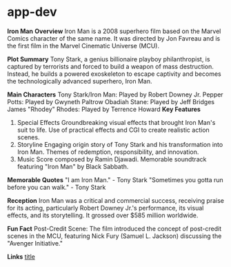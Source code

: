 # app-dev
**Iron Man**
**Overview**
Iron Man is a 2008 superhero film based on the Marvel Comics character of the same name. It was directed by Jon Favreau and is the first film in the Marvel Cinematic Universe (MCU).

**Plot Summary**
Tony Stark, a genius billionaire playboy philanthropist, is captured by terrorists and forced to build a weapon of mass destruction. Instead, he builds a powered exoskeleton to escape captivity and becomes the technologically advanced superhero, Iron Man.

**Main Characters**
Tony Stark/Iron Man: Played by Robert Downey Jr.
Pepper Potts: Played by Gwyneth Paltrow
Obadiah Stane: Played by Jeff Bridges
James "Rhodey" Rhodes: Played by Terrence Howard
**Key Features**
1. Special Effects
Groundbreaking visual effects that brought Iron Man's suit to life.
Use of practical effects and CGI to create realistic action scenes.
2. Storyline
Engaging origin story of Tony Stark and his transformation into Iron Man.
Themes of redemption, responsibility, and innovation.
3. Music
Score composed by Ramin Djawadi.
Memorable soundtrack featuring "Iron Man" by Black Sabbath.

**Memorable Quotes**
"I am Iron Man." - Tony Stark
"Sometimes you gotta run before you can walk." - Tony Stark

**Reception**
Iron Man was a critical and commercial success, receiving praise for its acting, particularly Robert Downey Jr.'s performance, its visual effects, and its storytelling. It grossed over $585 million worldwide.

**Fun Fact**
Post-Credit Scene: The film introduced the concept of post-credit scenes in the MCU, featuring Nick Fury (Samuel L. Jackson) discussing the "Avenger Initiative."

**Links**
[title](https://www.imdb.com/title/tt0371746/)
